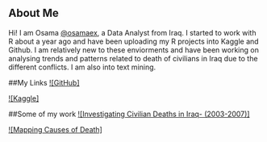 ## About Me

Hi! I am Osama [@osamaex](https://github.com/Osamaex), a Data Analyst from Iraq. I started to work with R about a year ago and have been uploading my R projects into Kaggle and Github. I am relatively new to these enviorments and have been working on analysing trends and patterns related to death of civilians in Iraq due to the different conflicts. I am also into text mining.


##My Links
[![GitHub]](https://github.com/Osamaex)

[![Kaggle]](https://www.kaggle.com/osamasarm)

##Some of my work
[![Investigating Civilian Deaths in Iraq- (2003-2007)]](https://www.kaggle.com/code/osamasarm/investigating-civilian-deaths-in-iraq-2003-2007)

[![Mapping Causes of Death]](https://www.kaggle.com/code/osamasarm/mapping-causes-of-death)
